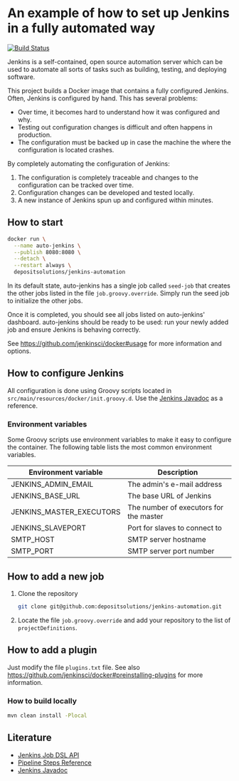 # An example of how to set up Jenkins in a fully automated way

[![Build Status](https://travis-ci.org/scheleaap/jenkins-automation.svg?branch=master)](https://travis-ci.org/scheleaap/jenkins-automation)

Jenkins is a self-contained, open source automation server which can be used to automate all sorts of tasks such as
building, testing, and deploying software.

This project builds a Docker image that contains a fully configured Jenkins. Often, Jenkins is configured by hand. This
has several problems:
* Over time, it becomes hard to understand how it was configured and why.
* Testing out configuration changes is difficult and often happens in production.
* The configuration must be backed up in case the machine the where the configuration is located crashes.

By completely automating the configuration of Jenkins:
1. The configuration is completely traceable and changes to the configuration can be tracked over time.
1. Configuration changes can be developed and tested locally.
1. A new instance of Jenkins spun up and configured within minutes.


## How to start

```sh
docker run \
  --name auto-jenkins \
  --publish 8080:8080 \
  --detach \
  --restart always \
  depositsolutions/jenkins-automation
```

In its default state, auto-jenkins has a single job called `seed-job` that creates the other jobs listed in the file
`job.groovy.override`. Simply run the seed job to initialize the other jobs.

Once it is completed, you should see all jobs listed on auto-jenkins' dashboard. auto-jenkins should be ready to be used:
run your newly added job and ensure Jenkins is behaving correctly.

See https://github.com/jenkinsci/docker#usage for more information and options.


## How to configure Jenkins

All configuration is done using Groovy scripts located in `src/main/resources/docker/init.groovy.d`. Use the
[Jenkins Javadoc](http://javadoc.jenkins.io/) as a reference.


### Environment variables

Some Groovy scripts use environment variables to make it easy to configure the container. The following table lists the
most common environment variables.

Environment variable | Description
--- | ---
JENKINS_ADMIN_EMAIL | The admin's e-mail address
JENKINS_BASE_URL | The base URL of Jenkins
JENKINS_MASTER_EXECUTORS | The number of executors for the master
JENKINS_SLAVEPORT | Port for slaves to connect to
SMTP_HOST | SMTP server hostname
SMTP_PORT | SMTP server port number


## How to add a new job

1. Clone the repository
   ```sh
   git clone git@github.com:depositsolutions/jenkins-automation.git
   ```
2. Locate the file `job.groovy.override` and add your repository to the list of `projectDefinitions`.


## How to add a plugin

Just modify the file `plugins.txt` file. See also https://github.com/jenkinsci/docker#preinstalling-plugins for more
information.


### How to build locally

```sh
mvn clean install -Plocal
```


## Literature

* [Jenkins Job DSL API](https://jenkinsci.github.io/job-dsl-plugin/)
* [Pipeline Steps Reference](https://jenkins.io/doc/pipeline/steps/)
* [Jenkins Javadoc](http://javadoc.jenkins.io/)
